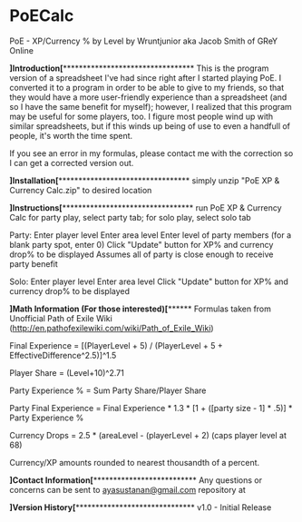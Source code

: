 PoECalc
=======
PoE - XP/Currency % by Level
by Wruntjunior aka Jacob Smith of GReY Online

************************************]Introduction[*********************************************************************
This is the program version of a spreadsheet I've had since right after I started playing PoE.  I converted it to a
program in order to be able to give to my friends, so that they would have a more user-friendly experience than a
spreadsheet (and so I have the same benefit for myself); however, I realized that this program may be useful for some
players, too.  I figure most people wind up with similar spreadsheets, but if this winds up being of use to even a
handfull of people, it's worth the time spent.

If you see an error in my formulas, please contact me with the correction so I can get a corrected version out.


************************************]Installation[*********************************************************************
simply unzip "PoE XP & Currency Calc.zip" to desired location


************************************]Instructions[*********************************************************************
run PoE XP & Currency Calc
for party play, select party tab; for solo play, select solo tab

Party:
Enter player level
Enter area level
Enter level of party members (for a blank party spot, enter 0)
Click "Update" button for XP% and currency drop% to be displayed
  Assumes all of party is close enough to receive party benefit

Solo:
Enter player level
Enter area level
Click "Update" button for XP% and currency drop% to be displayed


************************************]Math Information (For those interested)[******************************************
Formulas taken from Unofficial Path of Exile Wiki (http://en.pathofexilewiki.com/wiki/Path_of_Exile_Wiki)

Final Experience = [(PlayerLevel + 5) / (PlayerLevel + 5 + EffectiveDifference^2.5)]^1.5

Player Share = (Level+10)^2.71

Party Experience % = Sum Party Share/Player Share

Party Final Experience = Final Experience * 1.3 * [1 + ([party size - 1] * .5)] * Party Experience %

Currency Drops = 2.5 * (areaLevel - (playerLevel + 2)
	(caps player level at 68)

Currency/XP amounts rounded to nearest thousandth of a percent.


************************************]Contact Information[**************************************************************
Any questions or concerns can be sent to ayasustanan@gmail.com
repository at 


************************************]Version History[******************************************************************
v1.0 - Initial Release

